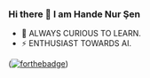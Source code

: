 ### Hi there 👋 I am Hande Nur Şen
- 🌱 ALWAYS CURIOUS TO LEARN.
- ⚡  ENTHUSIAST TOWARDS AI. 

([![forthebadge](https://forthebadge.com/images/badges/built-with-love.svg)](https://forthebadge.com))
<!--
**Hnd7/Hnd7** is a ✨ _special_ ✨ repository because its `README.md` (this file) appears on your GitHub profile.


Here are some ideas to get you started:

- 🔭 I’m currently working on ...

- 👯 I’m looking to collaborate on ...
- 🤔 I’m looking for help with ...
- 💬 Ask me about ...
- 📫 How to reach me: ...
- 😄 Pronouns: ...
- ⚡  ENTHUSIAST TOWARDS AI. 
-->
